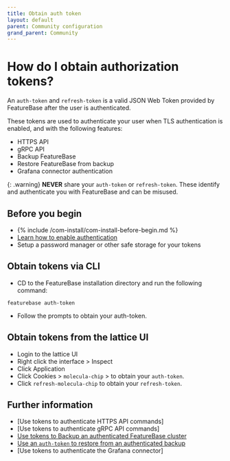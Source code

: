 ```yaml
---
title: Obtain auth token
layout: default
parent: Community configuration
grand_parent: Community
---
```


# How do I obtain authorization tokens?

An `auth-token` and `refresh-token` is a valid JSON Web Token provided by FeatureBase after the user is authenticated.

These tokens are used to authenticate your user when TLS authentication is enabled, and with the following features:

* HTTPS API
* gRPC API
* Backup FeatureBase
* Restore FeatureBase from backup
* Grafana connector authentication

{: .warning}
**NEVER** share your `auth-token` or `refresh-token`. These identify and authenticate you with FeatureBase and can be misused.

## Before you begin

* {% include /com-install/com-install-before-begin.md %}
* [Learn how to enable authentication](/docs/community/com-config/com-config/authentication)
* Setup a password manager or other safe storage for your tokens

## Obtain tokens via CLI

* CD to the FeatureBase installation directory and run the following command:

```
featurebase auth-token
```

* Follow the prompts to obtain your auth-token.

## Obtain tokens from the lattice UI

* Login to the lattice UI
* Right click the interface > Inspect
* Click Application
* Click Cookies > `molecula-chip` > to obtain your `auth-token`.
* Click `refresh-molecula-chip` to obtain your `refresh-token`.

## Further information

* [Use tokens to authenticate HTTPS API commands]
* [Use tokens to authenticate gRPC API commands]
* [Use tokens to Backup an authenticated FeatureBase cluster](/docs/community/com-config-backup)
* [Use an `auth-token` to restore from an authenticated backup](/docs/community/com-config-restore)
* [Use tokens to authenticate the Grafana connector]
